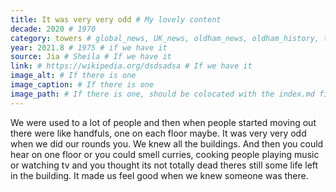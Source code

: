 ```yaml
---
title: It was very very odd # My lovely content
decade: 2020 # 1970
category: towers # global_news, UK_news, oldham_news, oldham_history, towers, surrounding_estate # Always exactly one category
year: 2021.8 # 1975 # if we have it
source: Jia # Sheila # If we have it
link: # https://wikipedia.org/dsdsadsa # If we have it
image_alt: # If there is one
image_caption: # If there is one
image_path: # If there is one, should be colocated with the index.md file in the folder
---
```


We were used to a lot of people and then when people started moving out there were like handfuls, one on each floor maybe. It was very very odd when we did our rounds you. We knew all the buildings. And then you could hear on one floor or you could smell curries, cooking people playing music or watching tv and you thought its not totally dead theres still some life left in the building. It made us feel good when we knew someone was there.
